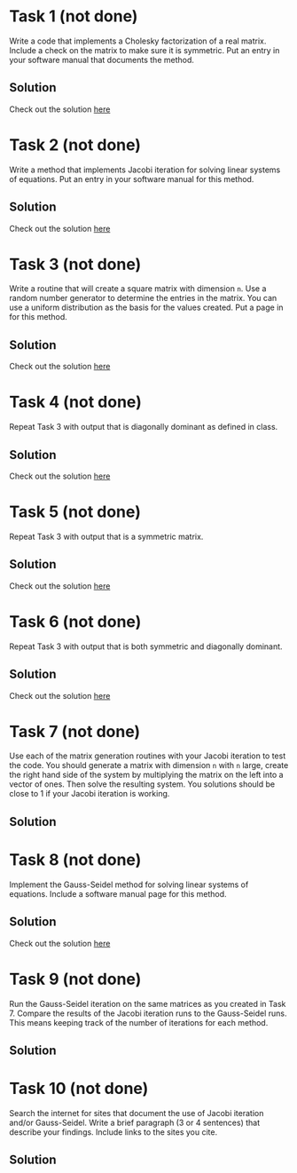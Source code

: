 # Task 1 (not done)
Write a code that implements a Cholesky factorization of a real matrix. Include a check on the matrix to make sure it is symmetric. Put an entry in your software manual that documents the method.

## Solution
Check out the solution [here](https://github.com/jakeat555/math4610/blob/master/SoftwareManual/choleskyFactor.md)

# Task 2 (not done)
Write a method that implements Jacobi iteration for solving linear systems of equations. Put an entry in your software manual for this method.

## Solution
Check out the solution [here](https://github.com/jakeat555/math4610/blob/master/SoftwareManual/jacobiIter.md)

# Task 3 (not done)
Write a routine that will create a square matrix with dimension `n`. Use a random number generator to determine the entries in the matrix. You can use a uniform distribution as the basis for the values created. Put a page in for this method.

## Solution
Check out the solution [here](https://github.com/jakeat555/math4610/blob/master/SoftwareManual/generateSquare.md)

# Task 4 (not done)
Repeat Task 3 with output that is diagonally dominant as defined in class.

## Solution
Check out the solution [here](https://github.com/jakeat555/math4610/blob/master/SoftwareManual/generateDiagDom.md)

# Task 5 (not done)
Repeat Task 3 with output that is a symmetric matrix.

## Solution
Check out the solution [here](https://github.com/jakeat555/math4610/blob/master/SoftwareManual/generateSymmetric.md)

# Task 6 (not done)
Repeat Task 3 with output that is both symmetric and diagonally dominant.

## Solution
Check out the solution [here](https://github.com/jakeat555/math4610/blob/master/SoftwareManual/generateSymmetricDiagDom.md)

# Task 7 (not done)
Use each of the matrix generation routines with your Jacobi iteration to test the code. You should generate a matrix with dimension `n` with `n` large, create the right hand side of the system by multiplying the matrix on the left into a vector of ones. Then solve the resulting system. You solutions should be close to 1 if your Jacobi iteration is working.

## Solution

# Task 8 (not done)
Implement the Gauss-Seidel method for solving linear systems of equations. Include a software manual page for this method.

## Solution
Check out the solution [here](https://github.com/jakeat555/math4610/blob/master/SoftwareManual/gaussSeidel.md)

# Task 9 (not done)
Run the Gauss-Seidel iteration on the same matrices as you created in Task 7. Compare the results of the Jacobi iteration runs to the Gauss-Seidel runs. This means keeping track of the number of iterations for each method.

## Solution

# Task 10 (not done)
Search the internet for sites that document the use of Jacobi iteration and/or Gauss-Seidel. Write a brief paragraph (3 or 4 sentences) that describe your findings. Include links to the sites you cite.

## Solution
